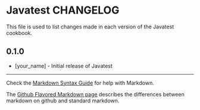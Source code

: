 # Javatest CHANGELOG

This file is used to list changes made in each version of the Javatest cookbook.

## 0.1.0
- [your_name] - Initial release of Javatest

- - -
Check the [Markdown Syntax Guide](http://daringfireball.net/projects/markdown/syntax) for help with Markdown.

The [Github Flavored Markdown page](http://github.github.com/github-flavored-markdown/) describes the differences between markdown on github and standard markdown.
